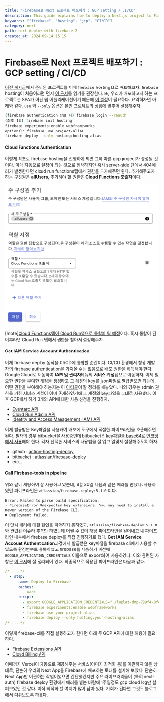 ```yaml
---
title: "Firebase로 Next 프로젝트 배포하기 : GCP setting / CI/CD"
description: This guide explains how to deploy a Next.js project to Firebase Hosting, covering GCP setup, CI/CD integration, and managing authentication. It also addresses common deployment issues and necessary API configurations.
keywords: ["firebase", "hosting", "gcp", "CI/CD"]
category: next
path: next-deploy-with-firebase-2
created_at: 2024-09-14 15:15
---
```


# Firebase로 Next 프로젝트 배포하기 : GCP setting / CI/CD

[이전 게시글](https://pancodev.io/article/next/next-deploy-with-firebase-1)에서 준비된 프로젝트를 이제 firebase hosting으로 배포해보자. firebase hosting이 처음이라면 먼저 [이 문서](https://firebase.google.com/docs/hosting/quickstart)를 읽기를 권장한다. 또, 우리가 배포하고자 하는 프로젝트는 SPA가 아닌 웹 어플리케이션이기 때문에 [이 설정](https://firebase.google.com/docs/hosting/frameworks/frameworks-overview)이 필요하다. 요약하자면 아래와 같다. `use` 와 `--only` 옵션은 본인 프로젝트의 상황에 맞추어 설정해주자.

```bash
(firebase authentication 만료 시) firebase login --reauth
(최초 1회) firebase init hosting
firebase experiments:enable webframeworks
optional: firebase use project-alias
firebase deploy --only hosting:hosting-alias
```

#### Cloud Functions Authentication

이렇게 최초로 firebase hosting을 진행하게 되면 그에 따른 gcp project가 생성될 것이다. 아마 자동으로 설정이 되는 것으로 짐작하지만 혹시 server-side 단에서 404에러가 발생한다면 cloud run functions탭에서 권한을 추가해주면 된다. 추가해주고자 하는 구성원은 **allUsers**, 추가해야 할 권한은 **Cloud Functions 호출자**이다.

![cloud-functions-authentication.png](image/next-deploy-with-firebase-2/cloud-functions-authentication.png)

[!note][Cloud Functions탭이 Cloud Run탭으로 통합이 될 예정](https://cloud.google.com/blog/products/serverless/google-cloud-functions-is-now-cloud-run-functions?hl=en)이다. 혹시 통합이 된 이후라면 Cloud Run 탭에서 권한을 찾아서 설정해주자.

#### Get IAM Service Account Authentication

이제 firebase deploy 동작을 CI/CD에 통합할 순간이다. CI/CD 환경에서 항상 개발자의 firebase authentication을 가져올 수는 없음으로 배포 권한을 획득해야 한다. Google Cloud로 이동하여 **IAM 및 관리자**메뉴의 **서비스 계정**탭으로 이동하자. 이제 필요한 권한을 부여한 계정을 생성하고 그 계정의 key를 json파일로 발급받으면 되는데, 어떤 권한을 부여해야 하는지는 이 [아티클](https://medium.com/@jankir/how-to-deploy-firebase-functions-in-ci-using-a-service-account-key-with-801be78251cf)이 잘 정리를 해놓았다. 나의 경우는 admin 권한을 가진 서비스 계정이 이미 존재하였기에 그 계정의 key파일을 그대로 사용했다. 이후 GCP에서 하기 3개의 API에 대한 사용 신청을 진행하자.

- [Eventarc API](https://console.cloud.google.com/apis/library/eventarc.googleapis.com)
- [Cloud Run Admin API](https://console.cloud.google.com/apis/library/run.googleapis.com)
- [Identity and Access Management (IAM) API](https://console.cloud.google.com/apis/library/iam.googleapis.com)

이제 발급받은 Key파일을 사용하여 배포에 도구에서 적절한 파이프라인을 호출해주면 된다. 필자의 경우 bitbucket을 사용중인데 bitbucket은 [key파일을 base64로 인코딩해서 사용](https://community.atlassian.com/t5/Bitbucket-questions/BitBucket-Firebase-Pipeline-error/qaq-p/1995834)해야 한다. 각자 선택한 서비스의 사용법을 잘 읽고 알맞제 설정해주도록 하자.

- github : [action-hosting-deploy](https://github.com/FirebaseExtended/action-hosting-deploy)
- bitbucket : [atlassian/firebase-deploy](https://bitbucket.org/atlassian/firebase-deploy/src/master/)
- etc…

#### Call Firebase-tools in pipeline

위와 같이 세팅하여 잘 사용하고 있는데, 8월 20일 다음과 같은 에러를 만났다. 사용하였던 파이프라인은 `atlassian/firebase-deploy:5.1.0` 이다.

```
Error: Failed to parse build specification:
- FirebaseError Unexpected key extensions. You may need to install a newer version of the Firebase CLI.
✖ Deployment failed.
```

이 당시 에러에 대한 원인을 파악하지 못하였고, `atlassian/firebase-deploy:5.1.0` 와 관련된 이슈라 추측만 하였는데 어쩔 수 없이 해당 파이프라인을 걷어내고 내 파이프라인 내부에서 firebase deploy를 직접 진행하기로 했다. **Get IAM Service Account Authentication**과정에서 발급받은 key파일을 firebase cli에서 사용할 수 있도록 환경변수로 등록하였고 firebase를 사용하기 이전에 `GOOGLE_APPLICATION_CREDENTIALS` 이름으로 export하여 사용하였다. 이와 관련된 사항은 [이 문서](https://cloud.google.com/docs/authentication/application-default-credentials)에 잘 정리되어 있다. 최종적으로 적용된 파이프라인은 다음과 같다.

```yaml
/* ... */
  - step:
      name: Deploy to Firebase
      caches:
        - node
      script:
        - export GOOGLE_APPLICATION_CREDENTIALS="./loplat-dmp-799f4-8fee5e4297e7.json"
        - firebase experiments:enable webframeworks
        - firebase use your-project-alias
        - firebase deploy --only hosting:your-hosting-alias
/* ... */
```

이렇게 firebase-cli를 직접 실행하고자 한다면 아래 두 GCP API에 대한 허용이 필요하다.

- [Firebase Extensions API](https://console.cloud.google.com/marketplace/product/google/firebaseextensions.googleapis.com)
- [Cloud Billing API](https://console.cloud.google.com/marketplace/product/google/cloudbilling.googleapis.com)

이때까지 Vercel이 자동으로 제공해주는 서비스(이미지 최적화 등)를 이관하지 않은 상태로, 단순히 우리의 Next App을 Firebase에 배포하는 토대를 설계해 보았다. 단순히 Next App만 이관하는 작업이었으면 간단했겠지만 주요 라이브러리들이 (특히 next-auth) firebase deploy 환경에서 에러를 뱉는 바람에 1주일정도 gcp cloud log만 살펴보았던 것 같다. 아직 최적화 할 여지가 많이 남아 있다. 기회가 된다면 그것도 블로그에서 다뤄보도록 하겠다.
